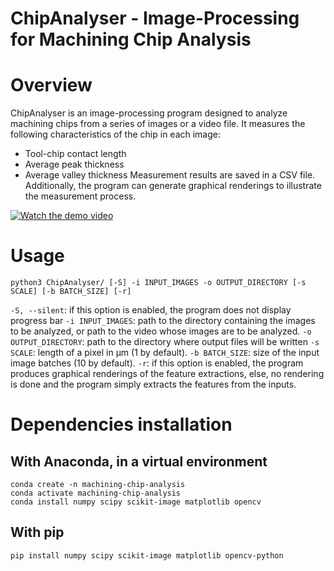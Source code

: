 ChipAnalyser - Image-Processing for Machining Chip Analysis
===========================================================

# Overview
ChipAnalyser is an image-processing program designed to analyze machining chips from a series of images or a video file. It measures the following characteristics of the chip in each image:
- Tool-chip contact length
- Average peak thickness
- Average valley thickness
Measurement results are saved in a CSV file. Additionally, the program can generate graphical renderings to illustrate the measurement process.

[![Watch the demo video](https://raw.githubusercontent.com/VictorLaugt/machining-chip-characteristics-measurement/master/demo_video/thumbnail.jpg)](https://raw.githubusercontent.com/VictorLaugt/machining-chip-characteristics-measurement/master/demo_video/demo.mp4)


# Usage
```shell
python3 ChipAnalyser/ [-S] -i INPUT_IMAGES -o OUTPUT_DIRECTORY [-s SCALE] [-b BATCH_SIZE] [-r]
```
`-S, --silent`: if this option is enabled, the program does not display progress bar
`-i INPUT_IMAGES`: path to the directory containing the images to be analyzed, or path to the video whose images are to be analyzed.
`-o OUTPUT_DIRECTORY`: path to the directory where output files will be written
`-s SCALE`: length of a pixel in µm (1 by default).
`-b BATCH_SIZE`: size of the input image batches (10 by default).
`-r`: if this option is enabled, the program produces graphical renderings of the feature extractions, else, no rendering is done and the program simply extracts the features from the inputs.


# Dependencies installation
## With Anaconda, in a virtual environment
```shell
conda create -n machining-chip-analysis
conda activate machining-chip-analysis
conda install numpy scipy scikit-image matplotlib opencv
```
## With pip
```shell
pip install numpy scipy scikit-image matplotlib opencv-python
```

